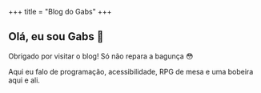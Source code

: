 +++
title = "Blog do Gabs"
+++

## Olá, eu sou Gabs :wave:

Obrigado por visitar o blog! Só não repara a bagunça :flushed:

Aqui eu falo de programação, acessibilidade, RPG de mesa e uma bobeira aqui e ali.
